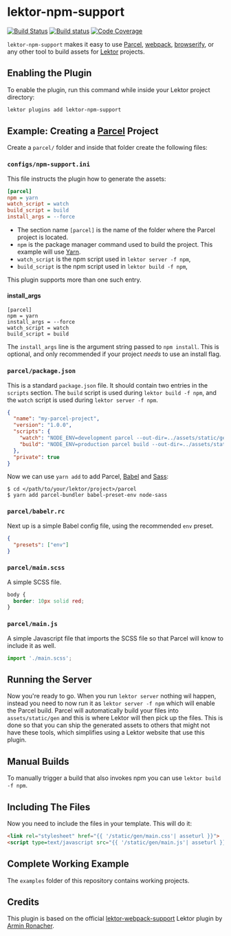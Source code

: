 # lektor-npm-support

[![Build Status](https://travis-ci.org/sterin/lektor-npm-support.svg)](https://travis-ci.org/sterin/lektor-npm-support)
[![Build status](https://ci.appveyor.com/api/projects/status/6op1csefpi9l8hbg?svg=true)](https://ci.appveyor.com/project/sterin/lektor-npm-support)
[![Code Coverage](https://codecov.io/gh/sterin/lektor-npm-support/branch/master/graph/badge.svg)](https://codecov.io/gh/sterin/lektor-npm-support)

`lektor-npm-support` makes it easy to use [Parcel](https://parcel.js.org), [webpack](https://webpack.js.org), [browserify](http://browserify.org/), or any other tool to build assets for [Lektor](https://github.com/lektor/lektor) projects. 

## Enabling the Plugin

To enable the plugin, run this command while inside your Lektor project directory:

```bash
lektor plugins add lektor-npm-support
```

## Example: Creating a [Parcel](https://parceljs.org/) Project

Create a `parcel/` folder and inside that folder create the following files:

### `configs/npm-support.ini`

This file instructs the plugin how to generate the assets:

```ini
[parcel]
npm = yarn
watch_script = watch
build_script = build
install_args = --force
```

* The section name `[parcel]` is the name of the folder where the Parcel project is located.
* `npm` is the package manager command used to build the project. This example will use [Yarn](https://yarnpkg.com).
* `watch_script` is the npm script used in `lektor server -f npm`,
* `build_script` is the npm script used in `lektor build -f npm`,

This plugin supports more than one such entry.

#### install_args

```
[parcel]
npm = yarn
install_args = --force
watch_script = watch
build_script = build
```

The `install_args` line is the argument string passed to `npm install`. This is optional, and only recommended if your project *needs* to use an install flag.

### `parcel/package.json`

This is a standard `package.json` file. It should contain two entries in the `scripts` section. The `build` script is used during `lektor build -f npm`, and the `watch` script is used during `lektor server -f npm`.

```json
{
  "name": "my-parcel-project",
  "version": "1.0.0",
  "scripts": {
    "watch": "NODE_ENV=development parcel --out-dir=../assets/static/gen --out-file=main.js --public-url=./assets/ main.js",
    "build": "NODE_ENV=production parcel build --out-dir=../assets/static/gen --out-file=main.js --public-url=./assets/ main.js"
  },
  "private": true
}
```

Now we can use `yarn add` to add Parcel, [Babel](https://babeljs.io/) and [Sass](https://sass-lang.com/):

```
$ cd </path/to/your/lektor/project>/parcel
$ yarn add parcel-bundler babel-preset-env node-sass
```

### `parcel/babelr.rc`

Next up is a simple Babel config file, using the recommended `env` preset.

```json
{
  "presets": ["env"]
}
```

### `parcel/main.scss`

A simple SCSS file.

```scss
body {
  border: 10px solid red;
}
```

### `parcel/main.js`

A simple Javascript file that imports the SCSS file so that Parcel will know to include it as well.

```javascript
import './main.scss';
```

## Running the Server

Now you're ready to go.  When you run `lektor server` nothing wil happen, 
instead you need to now run it as `lektor server -f npm` which
will enable the Parcel build.  Parcel will automatically build your files
into `assets/static/gen` and this is where Lektor will then pick up the
files.  This is done so that you can ship the generated assets
to others that might not have these tools, which simplifies using a
Lektor website that use this plugin.

## Manual Builds

To manually trigger a build that also invokes npm you can use `lektor build -f npm`.

## Including The Files

Now you need to include the files in your template.  This will do it:

```html
<link rel="stylesheet" href="{{ '/static/gen/main.css'| asseturl }}">
<script type=text/javascript src="{{ '/static/gen/main.js'| asseturl }}" charset="utf-8"></script>
```

## Complete Working Example

The `examples` folder of this repository contains working projects.


## Credits

This plugin is based on the official [lektor-webpack-support](https://github.com/lektor/lektor-webpack-support) Lektor plugin by [Armin Ronacher](http://lucumr.pocoo.org/about/).
